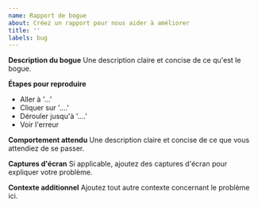 ```yaml
---
name: Rapport de bogue
about: Créez un rapport pour nous aider à améliorer
title: ''
labels: bug
---
```


**Description du bogue**
Une description claire et concise de ce qu'est le bogue.

**Étapes pour reproduire**
- Aller à '...'
- Cliquer sur '....'
- Dérouler jusqu'à '....'
- Voir l'erreur

**Comportement attendu**
Une description claire et concise de ce que vous attendiez de se passer.

**Captures d'écran**
Si applicable, ajoutez des captures d'écran pour expliquer votre problème.

**Contexte additionnel**
Ajoutez tout autre contexte concernant le problème ici.
